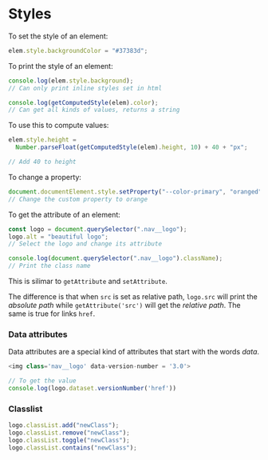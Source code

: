 # Styles

To set the style of an element:

```javascript
elem.style.backgroundColor = "#37383d";
```

To print the style of an element:

```javascript
console.log(elem.style.background);
// Can only print inline styles set in html

console.log(getComputedStyle(elem).color);
// Can get all kinds of values, returns a string
```

To use this to compute values:

```javascript
elem.style.height =
  Number.parseFloat(getComputedStyle(elem).height, 10) + 40 + "px";

// Add 40 to height
```

To change a property:

```javascript
document.documentElement.style.setProperty("--color-primary", "oranged");
// Change the custom property to orange
```

To get the attribute of an element:

```javascript
const logo = document.querySelector(".nav__logo");
logo.alt = "beautiful logo";
// Select the logo and change its attribute

console.log(document.querySelector(".nav__logo").className);
// Print the class name
```

This is silimar to `getAttribute` and `setAttribute`.

The difference is that when `src` is set as relative path, `logo.src` will print the _absolute path_ while `getAttribute('src')` will get the _relative path_. The same is true for links `href`.

### Data attributes

Data attributes are a special kind of attributes that start with the words _data_.

```javascript
<img class='nav__logo' data-version-number = '3.0'>

// To get the value
console.log(logo.dataset.versionNumber('href'))
```

### Classlist

```javascript
logo.classList.add("newClass");
logo.classList.remove("newClass");
logo.classList.toggle("newClass");
logo.classList.contains("newClass");
```
